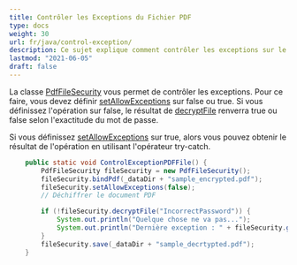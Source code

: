 ```yaml
---
title: Contrôler les Exceptions du Fichier PDF
type: docs
weight: 30
url: fr/java/control-exception/
description: Ce sujet explique comment contrôler les exceptions sur le fichier PDF en utilisant la classe PdfFileSecurity.
lastmod: "2021-06-05"
draft: false
---
```


La classe [PdfFileSecurity](https://reference.aspose.com/pdf/java/com.aspose.pdf.facades/PdfFileSecurity) vous permet de contrôler les exceptions. Pour ce faire, vous devez définir [setAllowExceptions](https://reference.aspose.com/pdf/java/com.aspose.pdf.facades/PdfFileSecurity#setAllowExceptions-boolean-) sur false ou true. Si vous définissez l'opération sur false, le résultat de [decryptFile](https://reference.aspose.com/pdf/java/com.aspose.pdf.facades/PdfFileSecurity#decryptFile-java.lang.String-) renverra true ou false selon l'exactitude du mot de passe.

Si vous définissez [setAllowExceptions](https://reference.aspose.com/pdf/java/com.aspose.pdf.facades/PdfFileSecurity#setAllowExceptions-boolean-) sur true, alors vous pouvez obtenir le résultat de l'opération en utilisant l'opérateur try-catch.

```java
    public static void ControlExceptionPDFFile() {
        PdfFileSecurity fileSecurity = new PdfFileSecurity();
        fileSecurity.bindPdf(_dataDir + "sample_encrypted.pdf");
        fileSecurity.setAllowExceptions(false);
        // Déchiffrer le document PDF

        if (!fileSecurity.decryptFile("IncorrectPassword")) {
            System.out.println("Quelque chose ne va pas...");
            System.out.println("Dernière exception : " + fileSecurity.getLastException().getMessage());
        }
        fileSecurity.save(_dataDir + "sample_decrtypted.pdf");
    }
```